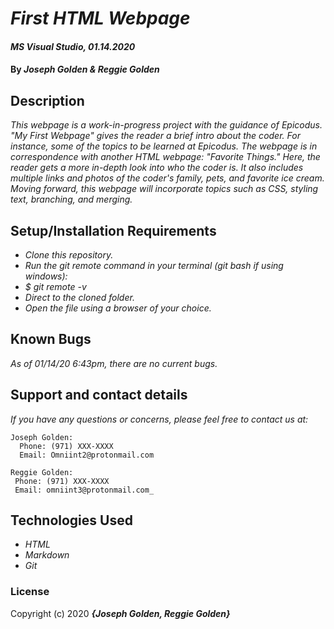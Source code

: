 # _First HTML Webpage_

#### _MS Visual Studio, 01.14.2020_

#### By _**Joseph Golden & Reggie Golden**_

## Description

_This webpage is a work-in-progress project with the guidance of Epicodus. "My First Webpage" gives the reader a brief intro about the coder. For instance, some of the topics to be learned at Epicodus. The webpage is in correspondence with another HTML webpage: "Favorite Things." Here, the reader gets a more in-depth look into who the coder is. It also includes multiple links and photos of the coder's family, pets, and favorite ice cream. Moving forward, this webpage will incorporate topics such as CSS, styling text, branching, and merging._

## Setup/Installation Requirements

* _Clone this repository._
* _Run the git remote command in your terminal (git bash if using windows):_
* _$ git remote -v_
* _Direct to the cloned folder._
* _Open the file using a browser of your choice._

## Known Bugs

_As of 01/14/20 6:43pm, there are no current bugs._

## Support and contact details

_If you have any questions or concerns, please feel free to contact us at:_

    Joseph Golden:
      Phone: (971) XXX-XXXX
      Email: Omniint2@protonmail.com

    Reggie Golden:
     Phone: (971) XXX-XXXX
     Email: omniint3@protonmail.com_

## Technologies Used

* _HTML_
*  _Markdown_
* _Git_

### License

Copyright (c) 2020 **_{Joseph Golden, Reggie Golden}_**
